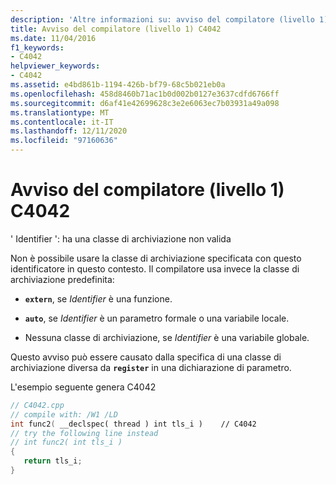 ```yaml
---
description: 'Altre informazioni su: avviso del compilatore (livello 1) C4042'
title: Avviso del compilatore (livello 1) C4042
ms.date: 11/04/2016
f1_keywords:
- C4042
helpviewer_keywords:
- C4042
ms.assetid: e4bd861b-1194-426b-bf79-68c5b021eb0a
ms.openlocfilehash: 458d8460b71ac1b0d002b0127e3637cdfd6766ff
ms.sourcegitcommit: d6af41e42699628c3e2e6063ec7b03931a49a098
ms.translationtype: MT
ms.contentlocale: it-IT
ms.lasthandoff: 12/11/2020
ms.locfileid: "97160636"
---
```

# <a name="compiler-warning-level-1-c4042"></a>Avviso del compilatore (livello 1) C4042

' Identifier ': ha una classe di archiviazione non valida

Non è possibile usare la classe di archiviazione specificata con questo identificatore in questo contesto. Il compilatore usa invece la classe di archiviazione predefinita:

- **`extern`**, se *Identifier* è una funzione.

- **`auto`**, se *Identifier* è un parametro formale o una variabile locale.

- Nessuna classe di archiviazione, se *Identifier* è una variabile globale.

Questo avviso può essere causato dalla specifica di una classe di archiviazione diversa da **`register`** in una dichiarazione di parametro.

L'esempio seguente genera C4042

```cpp
// C4042.cpp
// compile with: /W1 /LD
int func2( __declspec( thread ) int tls_i )    // C4042
// try the following line instead
// int func2( int tls_i )
{
   return tls_i;
}
```

